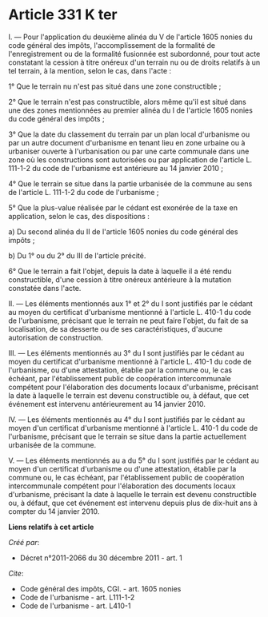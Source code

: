# Article 331 K ter

I. ― Pour l'application du deuxième alinéa du V de l'article 1605 nonies du code général des impôts, l'accomplissement de la
formalité de l'enregistrement ou de la formalité fusionnée est subordonné, pour tout acte constatant la cession à titre
onéreux d'un terrain nu ou de droits relatifs à un tel terrain, à la mention, selon le cas, dans l'acte : 

1° Que le terrain nu n'est pas situé dans une zone constructible ; 

2° Que le terrain n'est pas constructible, alors même qu'il est situé dans une des zones mentionnées au premier alinéa du I
de l'article 1605 nonies du code général des impôts ; 

3° Que la date du classement du terrain par un plan local d'urbanisme ou par un autre document d'urbanisme en tenant lieu en
zone urbaine ou à urbaniser ouverte à l'urbanisation ou par une carte communale dans une zone où les constructions sont
autorisées ou par application de l'article L. 111-1-2 du code de l'urbanisme est antérieure au 14 janvier 2010 ; 

4° Que le terrain se situe dans la partie urbanisée de la commune au sens de l'article L. 111-1-2 du code de l'urbanisme ; 

5° Que la plus-value réalisée par le cédant est exonérée de la taxe en application, selon le cas, des dispositions : 

a) Du second alinéa du II de l'article 1605 nonies du code général des impôts ; 

b) Du 1° ou du 2° du III de l'article précité. 

6° Que le terrain a fait l'objet, depuis la date à laquelle il a été rendu constructible, d'une cession à titre onéreux
antérieure à la mutation constatée dans l'acte. 

II. ― Les éléments mentionnés aux 1° et 2° du I sont justifiés par le cédant au moyen du certificat d'urbanisme mentionné à
l'article L. 410-1 du code de l'urbanisme, précisant que le terrain ne peut faire l'objet, du fait de sa localisation, de sa
desserte ou de ses caractéristiques, d'aucune autorisation de construction. 

III. ― Les éléments mentionnés au 3° du I sont justifiés par le cédant au moyen du certificat d'urbanisme mentionné à
l'article L. 410-1 du code de l'urbanisme, ou d'une attestation, établie par la commune ou, le cas échéant, par
l'établissement public de coopération intercommunale compétent pour l'élaboration des documents locaux d'urbanisme, précisant
la date à laquelle le terrain est devenu constructible ou, à défaut, que cet événement est intervenu antérieurement au 14
janvier 2010. 

IV. ― Les éléments mentionnés au 4° du I sont justifiés par le cédant au moyen d'un certificat d'urbanisme mentionné à
l'article L. 410-1 du code de l'urbanisme, précisant que le terrain se situe dans la partie actuellement urbanisée de la
commune. 

V. ― Les éléments mentionnés au a du 5° du I sont justifiés par le cédant au moyen d'un certificat d'urbanisme ou d'une
attestation, établie par la commune ou, le cas échéant, par l'établissement public de coopération intercommunale compétent
pour l'élaboration des documents locaux d'urbanisme, précisant la date à laquelle le terrain est devenu constructible ou, à
défaut, que cet événement est intervenu depuis plus de dix-huit ans à compter du 14 janvier 2010.

**Liens relatifs à cet article**

_Créé par_:

  - Décret n°2011-2066 du 30 décembre 2011 - art. 1

_Cite_:

  - Code général des impôts, CGI. - art. 1605 nonies
  - Code de l'urbanisme - art. L111-1-2
  - Code de l'urbanisme - art. L410-1
